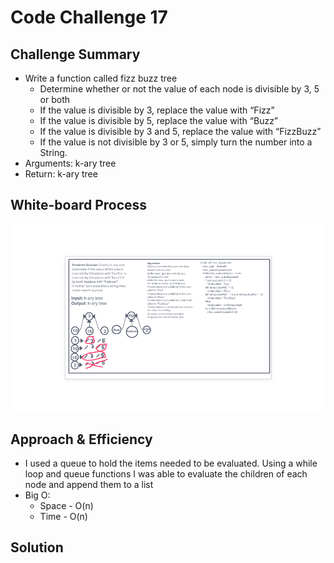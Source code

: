 # Code Challenge 17

## Challenge Summary

- Write a function called fizz buzz tree
  - Determine whether or not the value of each node is divisible by 3, 5 or both
  - If the value is divisible by 3, replace the value with “Fizz”
  - If the value is divisible by 5, replace the value with “Buzz”
  - If the value is divisible by 3 and 5, replace the value with “FizzBuzz”
  - If the value is not divisible by 3 or 5, simply turn the number into a String.
- Arguments: k-ary tree
- Return: k-ary tree

## White-board Process

![White-Board](fizzbuzz.png)

## Approach & Efficiency

- I used a queue to hold the items needed to be evaluated. Using a while loop and queue functions I was able to evaluate the children of each node and append them to a list
- Big O:
  - Space - O(n)
  - Time - O(n)

## Solution
<!-- Show how to run your code, and examples of it in action -->